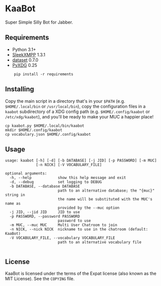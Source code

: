 KaaBot
======

Super Simple Silly Bot for Jabber.

Requirements
------------

* Python 3.1+
* [SleekXMPP](http://sleekxmpp.com/) 1.3.1
* [dataset](https://dataset.readthedocs.io/) 0.7.0
* [PyXDG](https://freedesktop.org/wiki/Software/pyxdg/) 0.25

```
    pip install -r requirements
```

Installing
----------

Copy the main script in a directory that's in your `$PATH` (e.g.
`$HOME/.local/bin` or `/usr/local/bin`), copy the configuration files in a
`kaabot` subdirectory of a XDG config path (e.g.  `$HOME/.config/kaabot` or
`/etc/xdg/kaabot`), and you'll be ready to make your MUC a happier place!

```
cp kaabot.py $HOME/.local/bin/kaabot
mkdir $HOME/.config/kaabot
cp vocabulary.json $HOME/.config/kaabot
```

Usage
-----

```
usage: kaabot [-h] [-d] [-b DATABASE] [-j JID] [-p PASSWORD] [-m MUC]
              [-n NICK] [-V VOCABULARY_FILE]

optional arguments:
  -h, --help            show this help message and exit
  -d, --debug           set logging to DEBUG
  -b DATABASE, --database DATABASE
                        path to an alternative database; the "{muc}" string in
                        the name will be substituted with the MUC's name as
                        provided by the --muc option
  -j JID, --jid JID     JID to use
  -p PASSWORD, --password PASSWORD
                        password to use
  -m MUC, --muc MUC     Multi User Chatroom to join
  -n NICK, --nick NICK  nickname to use in the chatroom (default: KaaBot)
  -V VOCABULARY_FILE, --vocabulary VOCABULARY_FILE
                        path to an alternative vocabulary file
                        
```

License
-------

KaaBot is licensed under the terms of the Expat license (also known as the MIT
License). See the `COPYING` file.
